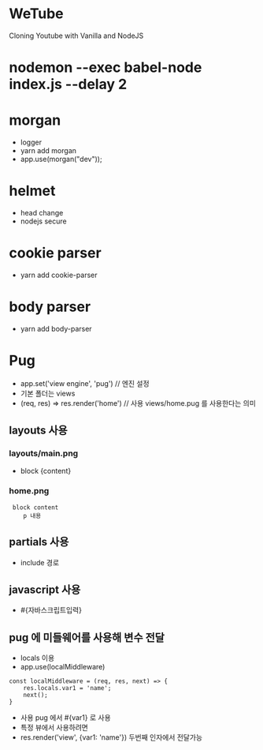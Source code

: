 # WeTube

Cloning Youtube with Vanilla and NodeJS

# nodemon --exec babel-node index.js --delay 2

# morgan 
- logger
- yarn add morgan
- app.use(morgan("dev")); 

# helmet
- head change
- nodejs secure

# cookie parser
- yarn add cookie-parser

# body parser
- yarn add body-parser

# Pug
- app.set('view engine', 'pug') // 엔진 설정
- 기본 폴더는 views
- (req, res) => res.render('home') // 사용 views/home.pug 를 사용한다는 의미
## layouts 사용
### layouts/main.png 
- block {content}
### home.png
```
 block content
    p 내용
```
## partials 사용
- include 경로

## javascript 사용
- #{자바스크립트입력}

## pug 에 미들웨어를 사용해 변수 전달
- locals 이용
- app.use(localMiddleware)
```
const localMiddleware = (req, res, next) => {
    res.locals.var1 = 'name';
    next();
}
```
- 사용 pug 에서 #{var1} 로 사용
- 특정 뷰에서 사용하려면
- res.render('view', {var1: 'name'}) 두번째 인자에서 전달가능